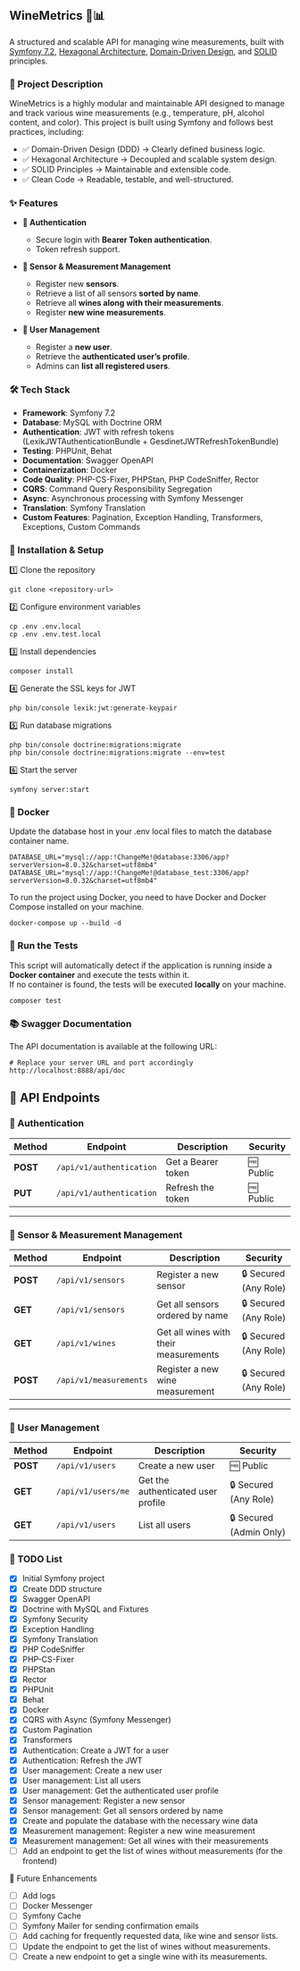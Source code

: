 ## WineMetrics 🍷📊

A structured and scalable API for managing wine measurements, built with [Symfony 7.2](https://symfony.com/releases/7.2), [Hexagonal Architecture](https://en.wikipedia.org/wiki/Hexagonal_architecture_(software)), [Domain-Driven Design](https://en.wikipedia.org/wiki/Domain-driven_design), and [SOLID](https://en.wikipedia.org/wiki/SOLID) principles.


### 📝 Project Description

WineMetrics is a highly modular and maintainable API designed to manage and track various wine measurements (e.g., temperature, pH, alcohol content, and color). This project is built using Symfony and follows best practices, including:

- ✅ Domain-Driven Design (DDD) → Clearly defined business logic.
- ✅ Hexagonal Architecture → Decoupled and scalable system design.
- ✅ SOLID Principles → Maintainable and extensible code.
- ✅ Clean Code → Readable, testable, and well-structured.


### ✨ Features

- **🔐 Authentication**
    - Secure login with **Bearer Token authentication**.
    - Token refresh support.


- **📡 Sensor & Measurement Management**
    - Register new **sensors**.
    - Retrieve a list of all sensors **sorted by name**.
    - Retrieve all **wines along with their measurements**.
    - Register **new wine measurements**.


- **👤 User Management**
    - Register a **new user**.
    - Retrieve the **authenticated user’s profile**.
    - Admins can **list all registered users**.


### 🛠️ Tech Stack

- **Framework**: Symfony 7.2
- **Database**: MySQL with Doctrine ORM
- **Authentication**: JWT with refresh tokens (LexikJWTAuthenticationBundle + GesdinetJWTRefreshTokenBundle)
- **Testing**: PHPUnit, Behat
- **Documentation**: Swagger OpenAPI
- **Containerization**: Docker
- **Code Quality**: PHP-CS-Fixer, PHPStan, PHP CodeSniffer, Rector
- **CQRS**: Command Query Responsibility Segregation
- **Async**: Asynchronous processing with Symfony Messenger
- **Translation**: Symfony Translation
- **Custom Features**: Pagination, Exception Handling, Transformers, Exceptions, Custom Commands

### 🚀 Installation & Setup

1️⃣ Clone the repository
    
    git clone <repository-url>

2️⃣ Configure environment variables

    cp .env .env.local
    cp .env .env.test.local

3️⃣ Install dependencies

    composer install

4️⃣ Generate the SSL keys for JWT

    php bin/console lexik:jwt:generate-keypair

5️⃣ Run database migrations

    php bin/console doctrine:migrations:migrate
    php bin/console doctrine:migrations:migrate --env=test

6️⃣ Start the server
    
    symfony server:start

### 🐳 Docker

Update the database host in your .env local files to match the database container name.

    DATABASE_URL="mysql://app:!ChangeMe!@database:3306/app?serverVersion=8.0.32&charset=utf8mb4"
    DATABASE_URL="mysql://app:!ChangeMe!@database_test:3306/app?serverVersion=8.0.32&charset=utf8mb4"

To run the project using Docker, you need to have Docker and Docker Compose installed on your machine.

    docker-compose up --build -d

### 🧪 Run the Tests
This script will automatically detect if the application is running inside a **Docker container** and execute the tests within it.  
If no container is found, the tests will be executed **locally** on your machine.

    composer test

### 📚 Swagger Documentation
The API documentation is available at the following URL:

    # Replace your server URL and port accordingly
    http://localhost:8888/api/doc 

## 📖 API Endpoints

### 🔐 Authentication
| Method   | Endpoint                  | Description                    | Security |
|----------|--------------------------|--------------------------------|----------|
| **POST** | `/api/v1/authentication`  | Get a Bearer token            | 🆓 Public |
| **PUT**  | `/api/v1/authentication`  | Refresh the token             | 🆓 Public |

---

### 📡 Sensor & Measurement Management
| Method   | Endpoint               | Description                                    | Security |
|----------|------------------------|------------------------------------------------|----------|
| **POST** | `/api/v1/sensors`      | Register a new sensor                          | 🔒 Secured (Any Role) |
| **GET**  | `/api/v1/sensors`      | Get all sensors ordered by name                | 🔒 Secured (Any Role) |
| **GET**  | `/api/v1/wines`        | Get all wines with their measurements          | 🔒 Secured (Any Role) |
| **POST** | `/api/v1/measurements` | Register a new wine measurement                | 🔒 Secured (Any Role) |

---

### 👤 User Management
| Method   | Endpoint              | Description                        | Security |
|----------|----------------------|------------------------------------|----------|
| **POST** | `/api/v1/users`       | Create a new user                  | 🆓 Public |
| **GET**  | `/api/v1/users/me`    | Get the authenticated user profile | 🔒 Secured (Any Role) |
| **GET**  | `/api/v1/users`       | List all users                     | 🔒 Secured (Admin Only) |

### 🚀 TODO List

- [x] Initial Symfony project
- [x] Create DDD structure
- [x] Swagger OpenAPI
- [x] Doctrine with MySQL and Fixtures
- [x] Symfony Security
- [x] Exception Handling
- [x] Symfony Translation
- [x] PHP CodeSniffer
- [x] PHP-CS-Fixer
- [x] PHPStan
- [x] Rector
- [x] PHPUnit
- [x] Behat
- [x] Docker
- [x] CQRS with Async (Symfony Messenger)
- [x] Custom Pagination
- [x] Transformers
- [x] Authentication: Create a JWT for a user
- [x] Authentication: Refresh the JWT
- [x] User management: Create a new user
- [x] User management: List all users
- [x] User management: Get the authenticated user profile
- [x] Sensor management: Register a new sensor
- [x] Sensor management: Get all sensors ordered by name
- [x] Create and populate the database with the necessary wine data
- [x] Measurement management: Register a new wine measurement
- [x] Measurement management: Get all wines with their measurements
- [ ] Add an endpoint to get the list of wines without measurements (for the frontend)

📌 Future Enhancements
- [ ] Add logs
- [ ] Docker Messenger
- [ ] Symfony Cache
- [ ] Symfony Mailer for sending confirmation emails
- [ ] Add caching for frequently requested data, like wine and sensor lists.
- [ ] Update the endpoint to get the list of wines without measurements.
- [ ] Create a new endpoint to get a single wine with its measurements.
